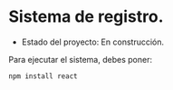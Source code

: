 <h1> Sistema de registro.</h1>

- Estado del proyecto: En construcción.

Para ejecutar el sistema, debes poner:

``` npm install react ```
